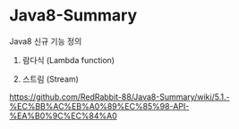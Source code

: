 # Java8-Summary
Java8 신규 기능 정의

1. 람다식 (Lambda function)

2. 스트림 (Stream)


https://github.com/RedRabbit-88/Java8-Summary/wiki/5.1.-%EC%BB%AC%EB%A0%89%EC%85%98-API-%EA%B0%9C%EC%84%A0
